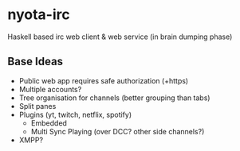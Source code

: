 # nyota-irc
Haskell based irc web client &amp; web service (in brain dumping phase)

## Base Ideas

- Public web app requires safe authorization (+https)
- Multiple accounts?
- Tree organisation for channels (better grouping than tabs)
- Split panes
- Plugins (yt, twitch, netflix, spotify)
  - Embedded
  - Multi Sync Playing (over DCC? other side channels?)
- XMPP?
